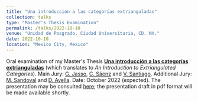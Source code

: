 ```yaml
---
title: "Una introducción a las categorías extrianguladas"
collection: talks
type: "Master's Thesis Examination"
permalink: /talks/2022-10-10
venue: "Unidad de Posgrado, Ciudad Universitaria, CD. MX."
date: 2022-10-10
location: "Mexico City, Mexico"
---
```


Oral examination of my Master's Thesis [**Una introducción a las categorías extrianguladas**](https://tesiunam.dgb.unam.mx:443/F/UECLCY6TT4XAQKD37J6SJDSGIQ9Q48Q4B6NRUK4NTLKM482RJ8-04436?func=service&doc_library=TES01&doc_number=000831398&line_number=0001&func_code=WEB-FULL&service_type=MEDIA%22) (which translates to _An Introduction to Extriangulated Categories_). Main Jury: [G. Jasso](https://www.maths.lu.se/staff/gustavo-jasso/), [C. Sáenz](http://lancelot.fciencias.unam.mx/index.php/nosotros/profesores-de-tiempo-completo/33-dra-edith-corina-saenz-valadez) and [V. Santiago](http://132.248.181.248/directorio/55702). Additional Jury: [M. Sandoval](https://sites.google.com/izt.uam.mx/marlisha) and [D. Avella](https://archive.fciencias.unam.mx/directorio/28396). Date: October 2022 (expected). The presentation may be consulted [here](dabnciencias.github.io/Examen_profesional); the presentation draft in pdf format will be made available shortly.
